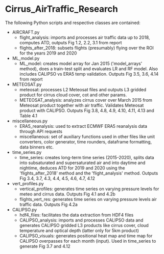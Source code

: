 # Cirrus_AirTraffic_Research

The following Python scripts and respective classes are contained:

- AIRCRAFT.py
  - flight_analysis: imports and processes air traffic data up to 2018, computes ATD, outputs Fig 1.2, 2.2, 3.1 from report
  - flights_after_2018: subsets flights (presumably) flying over the ROI for the years 2019 and 2020
- ML_model.py
  - ML_model: creates model array for Jan 2015 ('model_arrays' method), does a train-test split and evaluates LR and RF model.
	      Also includes CALIPSO vs ERA5 temp validation. Outputs Fig 3.5, 3.6, 4.14 from report
- METEOSAT.py
  - meteosat: processes L2 Meteosat files and outputs L3 gridded product for cirrus cloud cover, cot and other params.
  - METEOSAT_analysis: analyzes cirrus cover over March 2015 from Meteosat product together with air traffic. Validates Meteosat
                       product with CALIPSO. Outputs Fig 3.8, 4.8, 4.9, 4.10, 4.11, 4.13 and Table 4.1
- miscellaneous.py
  - ERA5_reanalysis: used to extract ECMWF ERA5 reanalysis data through API requests
  - miscellaneous: set of auxiliary functions used in other files like unit converters, color generator, time rounders, dataframe 
                   formatting, data binners etc.
- time_series.py
  - time_series: creates long-term time series (2015-2020), splits data into subsaturated and supersaturated air and into daytime
                 and nightime, deduces ATD for 2019 and 2020 using the 'flights_after_2018' method and the 'flight_analysis' method.
                 Outputs Fig 3.4, 3.7, 4.3, 4.4, 4.5, 4.6, 4.7, 4.12
- vert_profiles.py
  - vertical_profiles: generates time series on varying pressure levels for meteo and cirrus data. Outputs Fig 4.1 and 4.2b
  - flights_vert_res: generates time series on varying pressure levels air traffic data. Outputs Fig 4.2a
- CALIPSO.py
  - hdf4_files: facilitates the data extraction from HDF4 files
  - CALIPSO_analysis: imports and processes CALIPSO data and generates CALIPSO gridded L3 products like cirrus cover, cloud temperature
    and optical depth (latter only for 5km product)
  - CALIPSO_visuals: generates positional heat map and time map for CALIPSO overpasses for each month (input). Used in time_series to
                     generate Fig 3.7 and 4.12
